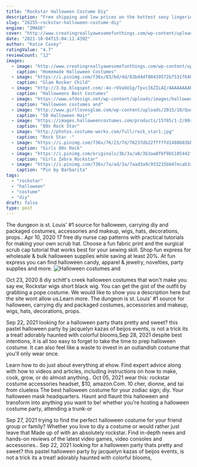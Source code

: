 ```yaml
---
title: "Rockstar Halloween Costume Diy"
description: "Free shipping and low prices on the hottest sexy lingerie, costumes, swimwear, sexy clothes, lingerie costumes and more. Huge selection. Safe secure and private shopping with free upgraded priority"
slug: "26255-rockstar-halloween-costume-diy"
engine: "IMAGE"
cover: "http://www.creatingreallyawesomefunthings.com/wp-content/uploads/2013/09/30-Minute-Rockstar-Costume.jpg"
date: "2021-10-04T15:04:11.439Z"
author: "Katie Casey"
ratingValue: "4.7"
reviewCount: "12"
images:
  - image: "http://www.creatingreallyawesomefunthings.com/wp-content/uploads/2013/09/30-Minute-Rockstar-Costume.jpg"
    caption: "Homemade Halloween Costumes"
  - image: "https://i.pinimg.com/736x/83/bd/4d/83bd4df80439572b7531f64085cb65a7--rock-star-costumes-girl-halloween-costumes.jpg"
    caption: "Glam Rocker Child"
  - image: "http://3.bp.blogspot.com/-4o-rUVabU1g/TpvcI6ZILAI/AAAAAAAABuM/2m4rwV8cM34/s1600/rockstar-child-costume.jpg"
    caption: "Halloweens Best Costumes"
  - image: "https://www.ofdesign.net/wp-content/uploads/images/halloween-costumes-and-make-like-rock-stars-and-heavy-metal-bands-29-1237914417.jpg"
    caption: "Halloween costumes and"
  - image: "http://www.girllovesglam.com/wp-content/uploads/2015/10/Queen-of-Hearts-Makeup-e1444275683615.jpg"
    caption: "50 Halloween Hair"
  - image: "https://images.halloweencostumes.com/products/15785/1-2/80s-rock-star-boy-costume.jpg"
    caption: "80s Rock Star"
  - image: "http://photos.costume-works.com/full/rock_star1.jpg"
    caption: "Rock Star -"
  - image: "https://i.pinimg.com/736x/76/23/7d/76237db22fffffd1488683bbadaff7c6--s-fashion-kids-costume-for-girls.jpg"
    caption: "Girls 80s Rock"
  - image: "https://i.pinimg.com/originals/3b/3a/a8/3b3aa8f6f9b5105442f203701f9cb27f.jpg"
    caption: "Girls Zebra Rockstar"
  - image: "https://i.pinimg.com/736x/7a/ad/3a/7aad3a9c933215bb47ecab3a29ab7ce7.jpg"
    caption: "Pin by Barbarita"
tags:
  - "rockstar"
  - "halloween"
  - "costume"
  - "diy"
draft: false
type: post
---
```


The dungeon is st. Louis' #1 source for halloween, carrying diy and packaged costumes, accessories and makeup, wigs, hats, decorations, props.. Apr 10, 2020 17 free diy nurse cap patterns with practical tutorials for making your own scrub hat. Choose a fun fabric print and the surgical scrub cap tutorial that works best for your sewing skill. Shop fun express for wholesale & bulk halloween supplies while saving at least 20%. At fun express you can find halloween candy, apparel & jewelry, novelties, party supplies and more.
![Halloween costumes and](https://www.ofdesign.net/wp-content/uploads/images/halloween-costumes-and-make-like-rock-stars-and-heavy-metal-bands-29-1237914417.jpg "Halloween costumes and")

Oct 23, 2020 8 diy schitt&#39;s creek halloween costumes that won&#39;t make you say ew,  Rockstar wigs short black wig. You can get the gist of the outfit by grabbing a pope costume. We would like to show you a description here but the site wont allow us.Learn more. The dungeon is st. Louis&#39; #1 source for halloween, carrying diy and packaged costumes, accessories and makeup, wigs, hats, decorations, props.
<!--inArticleAds-->

<!--galleryOne-->

Sep 22, 2021 looking for a halloween party thats pretty and sweet? this pastel halloween party by jacquelyn kazas of beijos events, is not a trick its a treat! adorably haunted with colorful blooms,Sep 28, 2021 despite best intentions, it is all too easy to forget to take the time to prep halloween costume. It can also feel like a waste to invest in an outlandish costume that you'll only wear once.
<!--inArticleAds-->

<!--galleryTwo-->

Learn how to do just about everything at ehow. Find expert advice along with how to videos and articles, including instructions on how to make, cook, grow, or do almost anything.. Oct 05, 2021 wear this: rockstar costume accessories headset, $10, amazon.Com. 10 cher, dionne, and tai from clueless  The best halloween costume for your zodiac sign; diy. Your halloween mask headquarters. Haunt and flaunt this halloween and transform into anything you want to be! whether you're hosting a halloween costume party, attending a trunk-or
<!--galleryThree-->

Sep 27, 2021 trying to find the perfect halloween costume for your friend group or family?  Whether you love to diy a costume or would rather just leave that Made up of with an absolutely rockstar. Find in-depth news and hands-on reviews of the latest video games, video consoles and accessories.. Sep 22, 2021 looking for a halloween party thats pretty and sweet? this pastel halloween party by jacquelyn kazas of beijos events, is not a trick its a treat! adorably haunted with colorful blooms,